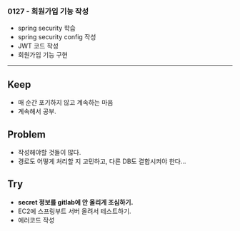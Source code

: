 ### 0127 - 회원가입 기능 작성
- spring security 학습
- spring security config 작성
- JWT 코드 작성
- 회원가입 기능 구현

<hr>

## Keep
- 매 순간 포기하지 않고 계속하는 마음
- 계속해서 공부.


## Problem
- 작성해야할 것들이 많다.
- 경로도 어떻게 처리할 지 고민하고, 다른 DB도 결합시켜야 한다...


## Try
- **secret 정보를 gitlab에 안 올리게 조심하기.**
- EC2에 스프링부트 서버 올려서 테스트하기.
- 에러코드 작성
